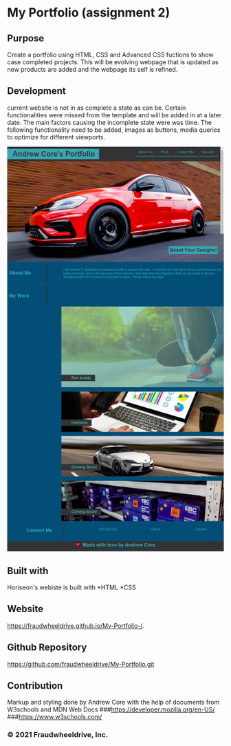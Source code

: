 # My Portfolio (assignment 2)

## Purpose
Create a portfolio using HTML, CSS and Advanced CSS fuctions to show case completed projects.
This will be evolving webpage that is updated as new products are added and the webpage its self is 
refined. 

## Development
current website is not in as complete a state as can be. Certain functionalities were missed from the template 
and will be added in at a later date. The main factors causing the incomplete state were was time. The following 
functionality need to be added, images as buttons, media queries to optimize for different viewports. 

![alt text](https://github.com/fraudwheeldrive/My-Portfolio-/blob/main/assets/images/My%20portfolio%20screen%20shot.%20.png)




##  Built with 
Horiseon's webiste is built with 
*HTML
*CSS

## Website 
https://fraudwheeldrive.github.io/My-Portfolio-/.
## Github Repository 
https://github.com/fraudwheeldrive/My-Portfolio.git

## Contribution 
Markup and styling done by Andrew Core with the help of documents from W3schools and MDN Web Docs
###https://developer.mozilla.org/en-US/
###https://www.w3schools.com/


### © 2021 Fraudwheeldrive, Inc.

